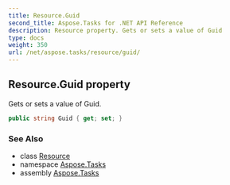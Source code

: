 ```yaml
---
title: Resource.Guid
second_title: Aspose.Tasks for .NET API Reference
description: Resource property. Gets or sets a value of Guid
type: docs
weight: 350
url: /net/aspose.tasks/resource/guid/
---
```

## Resource.Guid property

Gets or sets a value of Guid.

```csharp
public string Guid { get; set; }
```

### See Also

* class [Resource](../)
* namespace [Aspose.Tasks](../../resource/)
* assembly [Aspose.Tasks](../../../)



